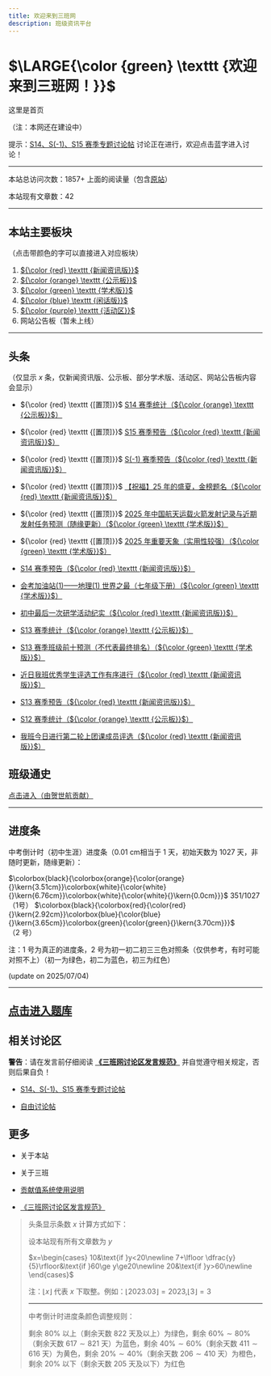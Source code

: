 ```yaml
---
title: 欢迎来到三班网
description: 班级资讯平台
---
```




# $\LARGE{\color {green} \texttt {欢迎来到三班网！}}$

这里是首页

（注：本网还在建设中）

提示：[S14、S(-1)、S15 赛季专题讨论帖](https://mp.weixin.qq.com/s/Gdj_CpA_ghRhftykvM0sPQ) 讨论正在进行，欢迎点击蓝字进入讨论！

------------

本站总访问次数：$1857+$ 上面的阅读量（包含[原站](https://www.luogu.com/paste/6nlb3f0p)）

本站现有文章数：$42$

------------

## 本站主要板块

（点击带颜色的字可以直接进入对应板块）

1. [${\color {red} \texttt {新闻资讯版}}$](/xwzxb)
2. [${\color {orange} \texttt {公示板}}$](/gsb)
3. [${\color {green} \texttt {学术版}}$](/xsb)
4. [${\color {blue} \texttt {闲话版}}$](/xhb)
5. [${\color {purple} \texttt {活动区}}$](/hdq)
6. 网站公告板（暂未上线）

------------

## 头条

（仅显示 $x$ 条，仅新闻资讯版、公示板、部分学术版、活动区、网站公告板内容会显示）

- ${\color {red} \texttt {[置顶]}}$ [S14 赛季统计（${\color {orange} \texttt {公示板}}$）](https://blog.csdn.net/haoguoruipython/article/details/148805253)

- ${\color {red} \texttt {[置顶]}}$ [S15 赛季预告（${\color {red} \texttt {新闻资讯版}}$）](https://blog.csdn.net/haoguoruipython/article/details/148668444)

- ${\color {red} \texttt {[置顶]}}$ [S(-1) 赛季预告（${\color {red} \texttt {新闻资讯版}}$）](https://blog.csdn.net/haoguoruipython/article/details/148667593)

- ${\color {red} \texttt {[置顶]}}$ [【祝福】25 年的盛夏，金榜题名（${\color {red} \texttt {新闻资讯版}}$）](https://blog.csdn.net/haoguoruipython/article/details/148482715)

- ${\color {red} \texttt {[置顶]}}$ [2025 年中国航天运载火箭发射记录与近期发射任务预测（随缘更新）（${\color {green} \texttt {学术版}}$）](https://blog.csdn.net/haoguoruipython/article/details/145647379)

- ${\color {red} \texttt {[置顶]}}$ [2025 年重要天象（实用性较强）（${\color {green} \texttt {学术版}}$）](https://blog.csdn.net/haoguoruipython/article/details/145627457)

- [S14 赛季预告（${\color {red} \texttt {新闻资讯版}}$）](https://blog.csdn.net/haoguoruipython/article/details/148667291)

- [会考加油站(1)——地理(1) 世界之最（七年级下册）（${\color {green} \texttt {学术版}}$）](https://blog.csdn.net/haoguoruipython/article/details/147871489)

- [初中最后一次研学活动纪实（${\color {red} \texttt {新闻资讯版}}$）](https://blog.csdn.net/haoguoruipython/article/details/147676675)

- [S13 赛季统计（${\color {orange} \texttt {公示板}}$）](https://blog.csdn.net/haoguoruipython/article/details/147538292)

- [S13 赛季班级前十预测（不代表最终排名）（${\color {green} \texttt {学术版}}$）](https://blog.csdn.net/haoguoruipython/article/details/147374193)

- [近日我班优秀学生评选工作有序进行（${\color {red} \texttt {新闻资讯版}}$）](https://blog.csdn.net/haoguoruipython/article/details/147031310)

- [S13 赛季预告（${\color {red} \texttt {新闻资讯版}}$）](https://blog.csdn.net/haoguoruipython/article/details/146723324)

- [S12 赛季统计（${\color {orange} \texttt {公示板}}$）](https://blog.csdn.net/haoguoruipython/article/details/146408853)

- [我班今日进行第二轮上团课成员评选（${\color {red} \texttt {新闻资讯版}}$）](https://blog.csdn.net/haoguoruipython/article/details/146165723)

## 班级通史

[点击进入（由贺世航贡献）](https://blog.csdn.net/haoguoruipython/article/details/145648446)

------------

## 进度条

中考倒计时（初中生涯）进度条（$0.01$ cm相当于 $1$ 天，初始天数为 $1027$ 天，非随时更新，随缘更新）：

$\colorbox{black}{\colorbox{orange}{\color{orange}{}\kern{3.51cm}}\colorbox{white}{\color{white}{}\kern{6.76cm}}\colorbox{white}{\color{white}{}\kern{0.0cm}}}$ $351/1027$（1号）
$\colorbox{black}{\colorbox{red}{\color{red}{}\kern{2.92cm}}\colorbox{blue}{\color{blue}{}\kern{3.65cm}}\colorbox{green}{\color{green}{}\kern{3.70cm}}}$  （2 号）

注：1 号为真正的进度条，2 号为初一初二初三三色对照条（仅供参考，有时可能对照不上）（初一为绿色，初二为蓝色，初三为红色）

(update on $2025/07/04$)

------------

## [点击进入题库](https://blog.csdn.net/haoguoruipython/article/details/145648297)

## 相关讨论区

**警告**：请在发言前仔细阅读 **[《三班网讨论区发言规范》](https://blog.csdn.net/haoguoruipython/article/details/145647925)** 并自觉遵守相关规定，否则后果自负！

- [S14、S(-1)、S15 赛季专题讨论帖](https://mp.weixin.qq.com/s/Gdj_CpA_ghRhftykvM0sPQ)

- [自由讨论帖](https://mp.weixin.qq.com/s/00qU1T69GpBYjZM1y4SHhw)

## 更多

- 关于本站

- 关于三班

- [贡献值系统使用说明](https://blog.csdn.net/haoguoruipython/article/details/145607672)

- [《三班网讨论区发言规范》](https://blog.csdn.net/haoguoruipython/article/details/145647925)

> 头条显示条数 $x$ 计算方式如下：
>
>设本站现有所有文章数为 $y$
>
>$​x=\begin{cases}
10&\text{if }y<20\newline
7+\lfloor \dfrac{y}{5}\rfloor&\text{if }60\ge y\ge20\newline
20&\text{if }y>60\newline
\end{cases}$
>
> 注：$\lfloor x \rfloor$ 代表 $x$ 下取整。例如：$\lfloor 2023.03 \rfloor=2023$,$\lfloor 3 \rfloor=3$
>
>------------
>
> 中考倒计时进度条颜色调整规则：
>
> 剩余 $80\%$ 以上（剩余天数 $822$ 天及以上）为绿色，剩余 $60\%\sim80\%$（剩余天数 $617\sim821$ 天）为蓝色，剩余 $40\%\sim60\%$（剩余天数 $411\sim616$ 天）为黄色，剩余 $20\%\sim40\%$（剩余天数 $206\sim410$ 天）为橙色，剩余 $20\%$ 以下（剩余天数 $205$ 天及以下）为红色